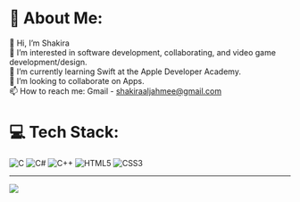 # 💫 About Me:
👋 Hi, I’m Shakira<br>👀 I’m interested in software development, collaborating, and video game development/design.<br>🌱 I’m currently learning Swift at the Apple Developer Academy.<br>💞️ I’m looking to collaborate on Apps.<br>📫 How to reach me: Gmail - shakiraaljahmee@gmail.com


# 💻 Tech Stack:
![C](https://img.shields.io/badge/c-%2300599C.svg?style=for-the-badge&logo=c&logoColor=white) ![C#](https://img.shields.io/badge/c%23-%23239120.svg?style=for-the-badge&logo=csharp&logoColor=white) ![C++](https://img.shields.io/badge/c++-%2300599C.svg?style=for-the-badge&logo=c%2B%2B&logoColor=white) ![HTML5](https://img.shields.io/badge/html5-%23E34F26.svg?style=for-the-badge&logo=html5&logoColor=white) ![CSS3](https://img.shields.io/badge/css3-%231572B6.svg?style=for-the-badge&logo=css3&logoColor=white)

---
[![](https://visitcount.itsvg.in/api?id=sal-jahmee&icon=7&color=10)](https://visitcount.itsvg.in)

<!-- Proudly created with GPRM ( https://gprm.itsvg.in ) -->
